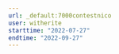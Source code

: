 ```yaml
---
url: _default:7000contestnico
user: witherite
starttime: "2022-07-27"
endtime: "2022-09-27"
---
```

<reserve />